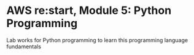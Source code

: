 # AWS re:start, Module 5: Python Programming
Lab works for Python programming to learn this programming language fundamentals

